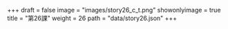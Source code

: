 +++
draft = false 
image = "images/story26_c_t.png" 
showonlyimage = true 
title = "第26課" 
weight = 26 
path = "data/story26.json" 
+++
